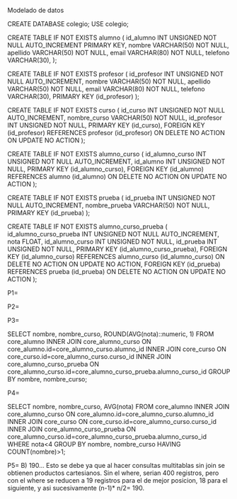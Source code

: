 Modelado de datos

CREATE DATABASE colegio;
USE colegio;

CREATE TABLE IF NOT EXISTS alumno (
id_alumno INT UNSIGNED NOT NULL AUTO_INCREMENT PRIMARY KEY,
nombre VARCHAR(50) NOT NULL,
apellido VARCHAR(50) NOT NULL,
email VARCHAR(80) NOT NULL,
telefono VARCHAR(30),
);

CREATE TABLE IF NOT EXISTS profesor (
id_profesor INT UNSIGNED NOT NULL AUTO_INCREMENT,
nombre VARCHAR(50) NOT NULL,
apellido VARCHAR(50) NOT NULL,
email VARCHAR(80) NOT NULL,
telefono VARCHAR(30),
PRIMARY KEY (id_profesor)
);

CREATE TABLE IF NOT EXISTS curso (
id_curso INT UNSIGNED NOT NULL AUTO_INCREMENT,
nombre_curso VARCHAR(50) NOT NULL,
id_profesor INT UNSIGNED NOT NULL,
PRIMARY KEY (id_curso),
FOREIGN KEY (id_profesor) REFERENCES profesor (id_profesor)
ON DELETE NO ACTION ON UPDATE NO ACTION
);

CREATE TABLE IF NOT EXISTS alumno_curso (
id_alumno_curso INT UNSIGNED NOT NULL AUTO_INCREMENT,
id_alumno INT UNSIGNED NOT NULL,
PRIMARY KEY (id_alumno_curso),
FOREIGN KEY (id_alumno) REFERENCES alumno (id_alumno)
ON DELETE NO ACTION ON UPDATE NO ACTION
);

CREATE TABLE IF NOT EXISTS prueba (
id_prueba INT UNSIGNED NOT NULL AUTO_INCREMENT,
nombre_prueba VARCHAR(50) NOT NULL,
PRIMARY KEY (id_prueba)
);

CREATE TABLE IF NOT EXISTS alumno_curso_prueba (
id_alumno_curso_prueba INT UNSIGNED NOT NULL AUTO_INCREMENT,
nota FLOAT,
id_alumno_curso INT UNSIGNED NOT NULL,
id_prueba INT UNSIGNED NOT NULL,
PRIMARY KEY (id_alumno_curso_prueba),
FOREIGN KEY (id_alumno_curso) REFERENCES alumno_curso (id_alumno_curso)
ON DELETE NO ACTION ON UPDATE NO ACTION,
FOREIGN KEY (id_prueba) REFERENCES prueba (id_prueba)
ON DELETE NO ACTION ON UPDATE NO ACTION
);

P1=

P2=

P3=

SELECT nombre, nombre_curso, ROUND(AVG(nota)::numeric, 1)
FROM core_alumno
INNER JOIN core_alumno_curso ON core_alumno.id=core_alumno_curso.alumno_id
INNER JOIN core_curso ON core_curso.id=core_alumno_curso.curso_id
INNER JOIN core_alumno_curso_prueba ON core_alumno_curso.id=core_alumno_curso_prueba.alumno_curso_id
GROUP BY nombre, nombre_curso;

P4=

SELECT nombre, nombre_curso, AVG(nota)
FROM core_alumno
INNER JOIN core_alumno_curso ON core_alumno.id=core_alumno_curso.alumno_id
INNER JOIN core_curso ON core_curso.id=core_alumno_curso.curso_id
INNER JOIN core_alumno_curso_prueba ON core_alumno_curso.id=core_alumno_curso_prueba.alumno_curso_id
WHERE nota<4 GROUP BY nombre, nombre_curso HAVING COUNT(nombre)>1;

P5= B) 190... Esto se debe ya que al hacer consultas multitablas sin join se obtienen productos cartesianos. Sin el where, serian 400 registros, pero con el where se reducen a 19 registros para el de mejor posicion, 18 para el siguiente, y asi sucesivamente (n-1)\* n/2= 190.
